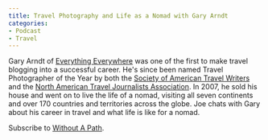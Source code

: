 ```yaml
---
title: Travel Photography and Life as a Nomad with Gary Arndt
categories:
- Podcast
- Travel
---
```


Gary Arndt of [Everything Everywhere](http://everything-everywhere.com/) was one of the first to make travel blogging into a successful career. He's since been named Travel Photographer of the Year by both the [Society of American Travel Writers](http://www.satw.org/i4a/pages/index.cfm?pageid=1) and the [North American Travel Journalists Association](http://www.natja.org/). In 2007, he sold his house and went on to live the life of a nomad, visiting all seven continents and over 170 countries and territories across the globe. Joe chats with Gary about his career in travel and what life is like for a nomad.

Subscribe to [Without A Path](https://itunes.apple.com/us/podcast/without-a-path/id1037475413?l=es&mt=2).
